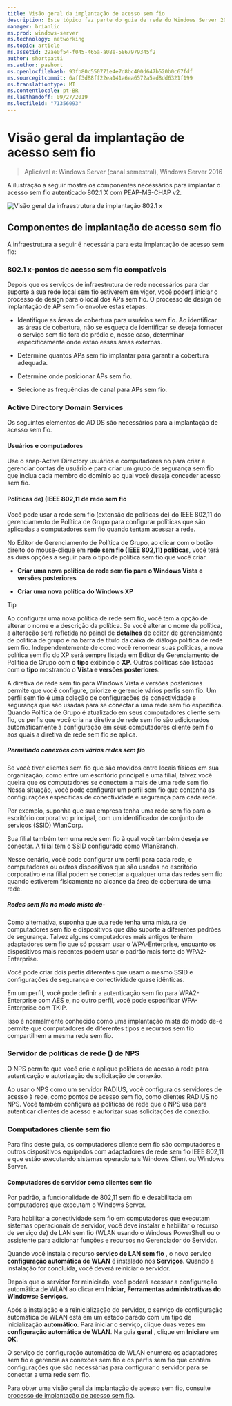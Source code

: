 ```yaml
---
title: Visão geral da implantação de acesso sem fio
description: Este tópico faz parte do guia de rede do Windows Server 2016 "implantar o acesso sem fio autenticado 802.1 X com base em senha"
manager: brianlic
ms.prod: windows-server
ms.technology: networking
ms.topic: article
ms.assetid: 29ae0f54-f045-465a-a08e-5867979345f2
author: shortpatti
ms.author: pashort
ms.openlocfilehash: 93fb80c550771e4e7d8bc400d647b520b0c67fdf
ms.sourcegitcommit: 6aff3d88ff22ea141a6ea6572a5ad8dd6321f199
ms.translationtype: MT
ms.contentlocale: pt-BR
ms.lasthandoff: 09/27/2019
ms.locfileid: "71356093"
---
```

# <a name="wireless-access-deployment-overview"></a>Visão geral da implantação de acesso sem fio

>Aplicável a: Windows Server (canal semestral), Windows Server 2016

A ilustração a seguir mostra os componentes necessários para implantar o acesso sem fio autenticado 802.1 X com PEAP\-MS\-CHAP v2.  

![Visão geral da infraestrutura de implantação 802.1 x](../../../media/8021X-Deploy-Overview/8021X-Deploy-Overview.jpg)

## <a name="wireless-access-deployment-components"></a>Componentes de implantação de acesso sem fio
A infraestrutura a seguir é necessária para esta implantação de acesso sem fio:

### <a name="8021x-capable-wireless-access-points"></a>802.1 x\-pontos de acesso sem fio compatíveis
Depois que os serviços de infraestrutura de rede necessários para dar suporte à sua rede local sem fio estiverem em vigor, você poderá iniciar o processo de design para o local dos APs sem fio. O processo de design de implantação de AP sem fio envolve estas etapas:

- Identifique as áreas de cobertura para usuários sem fio. Ao identificar as áreas de cobertura, não se esqueça de identificar se deseja fornecer o serviço sem fio fora do prédio e, nesse caso, determinar especificamente onde estão essas áreas externas.

- Determine quantos APs sem fio implantar para garantir a cobertura adequada.

- Determine onde posicionar APs sem fio.

- Selecione as frequências de canal para APs sem fio.

### <a name="active-directory-domain-services"></a>Active Directory Domain Services
Os seguintes elementos de AD DS são necessários para a implantação de acesso sem fio.

#### <a name="users-and-computers"></a>Usuários e computadores

Use o snap\-Active Directory usuários e computadores no para criar e gerenciar contas de usuário e para criar um grupo de segurança sem fio que inclua cada membro do domínio ao qual você deseja conceder acesso sem fio.

#### <a name="wireless-network-ieee-80211-policies"></a>Políticas de\) \(IEEE 802,11 de rede sem fio

Você pode usar a rede sem fio \(extensão de políticas de\) do IEEE 802,11 do gerenciamento de Política de Grupo para configurar políticas que são aplicadas a computadores sem fio quando tentam acessar a rede.

No Editor de Gerenciamento de Política de Grupo, ao clicar com o botão direito do mouse\-clique em **rede sem fio \(IEEE 802,11\) políticas**, você terá as duas opções a seguir para o tipo de política sem fio que você criar.

- **Criar uma nova política de rede sem fio para o Windows Vista e versões posteriores**

- **Criar uma nova política do Windows XP**

>[!TIP]
>Ao configurar uma nova política de rede sem fio, você tem a opção de alterar o nome e a descrição da política. Se você alterar o nome da política, a alteração será refletida no painel de **detalhes** de editor de gerenciamento de política de grupo e na barra de título da caixa de diálogo política de rede sem fio. Independentemente de como você renomear suas políticas, a nova política sem fio do XP será sempre listada em Editor de Gerenciamento de Política de Grupo com o **tipo** exibindo o **XP**. Outras políticas são listadas com o **tipo** mostrando o **Vista e versões posteriores**.  

A diretiva de rede sem fio para Windows Vista e versões posteriores permite que você configure, priorize e gerencie vários perfis sem fio. Um perfil sem fio é uma coleção de configurações de conectividade e segurança que são usadas para se conectar a uma rede sem fio específica. Quando Política de Grupo é atualizado em seus computadores cliente sem fio, os perfis que você cria na diretiva de rede sem fio são adicionados automaticamente à configuração em seus computadores cliente sem fio aos quais a diretiva de rede sem fio se aplica.

##### <a name="allowing-connections-to-multiple-wireless-networks"></a>Permitindo conexões com várias redes sem fio

Se você tiver clientes sem fio que são movidos entre locais físicos em sua organização, como entre um escritório principal e uma filial, talvez você queira que os computadores se conectem a mais de uma rede sem fio. Nessa situação, você pode configurar um perfil sem fio que contenha as configurações específicas de conectividade e segurança para cada rede.

Por exemplo, suponha que sua empresa tenha uma rede sem fio para o escritório corporativo principal, com um identificador de conjunto de serviços \(SSID\) WlanCorp.

Sua filial também tem uma rede sem fio à qual você também deseja se conectar. A filial tem o SSID configurado como WlanBranch.

Nesse cenário, você pode configurar um perfil para cada rede, e computadores ou outros dispositivos que são usados no escritório corporativo e na filial podem se conectar a qualquer uma das redes sem fio quando estiverem fisicamente no alcance da área de cobertura de uma rede.

##### <a name="mixed-mode-wireless-networks"></a>Redes sem fio no modo misto de\-

Como alternativa, suponha que sua rede tenha uma mistura de computadores sem fio e dispositivos que dão suporte a diferentes padrões de segurança. Talvez alguns computadores mais antigos tenham adaptadores sem fio que só possam usar o WPA\-Enterprise, enquanto os dispositivos mais recentes podem usar o padrão mais forte do WPA2\-Enterprise.

Você pode criar dois perfis diferentes que usam o mesmo SSID e configurações de segurança e conectividade quase idênticas.

Em um perfil, você pode definir a autenticação sem fio para WPA2\-Enterprise com AES e, no outro perfil, você pode especificar WPA\-Enterprise com TKIP.

Isso é normalmente conhecido como uma implantação mista do modo de\-e permite que computadores de diferentes tipos e recursos sem fio compartilhem a mesma rede sem fio.

### <a name="network-policy-server-nps"></a>Servidor de políticas de rede \(\) de NPS
O NPS permite que você crie e aplique políticas de acesso à rede para autenticação e autorização de solicitação de conexão.

Ao usar o NPS como um servidor RADIUS, você configura os servidores de acesso à rede, como pontos de acesso sem fio, como clientes RADIUS no NPS. Você também configura as políticas de rede que o NPS usa para autenticar clientes de acesso e autorizar suas solicitações de conexão.  

### <a name="wireless-client-computers"></a>Computadores cliente sem fio
Para fins deste guia, os computadores cliente sem fio são computadores e outros dispositivos equipados com adaptadores de rede sem fio IEEE 802,11 e que estão executando sistemas operacionais Windows Client ou Windows Server.

#### <a name="server-computers-as-wireless-clients"></a>Computadores de servidor como clientes sem fio

Por padrão, a funcionalidade de 802,11 sem fio é desabilitada em computadores que executam o Windows Server.

Para habilitar a conectividade sem fio em computadores que executam sistemas operacionais de servidor, você deve instalar e habilitar o recurso de serviço de\) de LAN sem fio \(WLAN usando o Windows PowerShell ou o assistente para adicionar funções e recursos no Gerenciador do Servidor.

Quando você instala o recurso **serviço de LAN sem fio** , o novo serviço **configuração automática de WLAN** é instalado nos **Serviços**. Quando a instalação for concluída, você deverá reiniciar o servidor.

Depois que o servidor for reiniciado, você poderá acessar a configuração automática de WLAN ao clicar em **Iniciar**, **Ferramentas administrativas do Windows**e **Serviços**.

Após a instalação e a reinicialização do servidor, o serviço de configuração automática de WLAN está em um estado parado com um tipo de inicialização **automático**. Para iniciar o serviço, clique duas vezes em **configuração automática de WLAN**. Na guia **geral** , clique em **Iniciar**e em **OK**.

O serviço de configuração automática de WLAN enumera os adaptadores sem fio e gerencia as conexões sem fio e os perfis sem fio que contêm configurações que são necessárias para configurar o servidor para se conectar a uma rede sem fio.

Para obter uma visão geral da implantação de acesso sem fio, consulte [processo de implantação de acesso sem fio](c-wireless-access-deploy-process.md).
